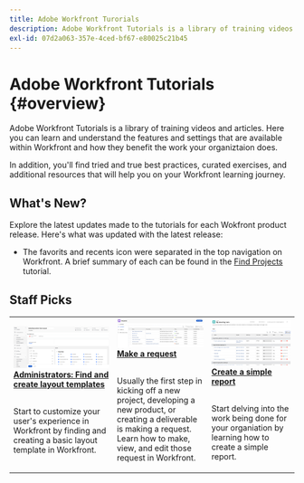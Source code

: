 ```yaml
---
title: Adobe Workfront Turorials
description: Adobe Workfront Tutorials is a library of training videos and articles. Here you can learn and understand the features and settings that are available within Workfront and how they benefit the work your organiztaion does.
exl-id: 07d2a063-357e-4ced-bf67-e80025c21b45
---
```

# Adobe Workfront Tutorials {#overview}

Adobe Workfront Tutorials is a library of training videos and articles. Here you can learn and understand the features and settings that are available within Workfront and how they benefit the work your organiztaion does.

In addition, you'll find tried and true best practices, curated exercises, and additional resources that will help you on your Workfront learning journey.

<!-- 

This is the landing page of the user guide. It should be the first list item in the TOC.md file. 
See other user landing pages to get ideas. 

-->

## What's New?

Explore the latest updates made to the tutorials for each Wokfront product release. Here's what was updated with the latest release:
* The favorits and recents icon were separated in the top navigation on Workfront. A brief summary of each can be found in the <a href="/help/manage-work/projects/find-projects.md">Find Projects</a> tutorial.



## Staff Picks

<table>
  <tr>
   <td>
      <a href="/help/administration-and-setup/layout-templates/find-layout-templates.md">
      <img alt="Find and create layout templates" src="./assets/layout-template-01.png"/>
      </a>
      <div>
         <a href="/help/administration-and-setup/layout-templates/find-layout-templates.md"><strong>Administrators: Find and create layout templates</strong></a>
<!----         <br/><em>foo</em> --->
      </div>
      <p>
        <br/>
         Start to customize your user's experience in Workfront by finding and creating a basic layout template in Workfront.
      </p>
    </td>
   <td>
      <a href="/help/manage-work/issues-requests/make-a-request.md">
      <img alt="Make a request" src="./assets/requests-01.png"/>
      </a>
      <div>
         <a href="/help/manage-work/issues-requests/make-a-request.md"><strong>Make a request</strong></a>
<!----         <br/><em>foo</em> --->
      </div>
      <p>
      <br/>
         Usually the first step in kicking off a new project, developing a new product, or creating a deliverable is making a request. Learn how to make, view, and edit those request in Workfront.
      </p>
   <td>
      <a href="/help/reporting/basic-reporting/create-a-simple-report.md">
      <img alt="Create a simple report" src="./assets/simple-report-01.png"/>
      </a>
      <div>
         <a href="/help/reporting/basic-reporting/create-a-simple-report.md"><strong>Create a simple report</strong></a>
<!----         <br/><em>foo</em> --->
      </div>
      <p>
        <br/>
         Start delving into the work being done for your organiation by learning how to create a simple report.
      </p>
    </td>
  </tr>
</table>